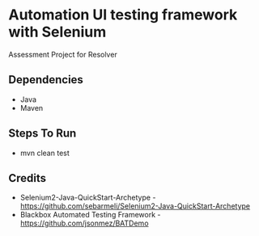 # Automation UI testing framework with Selenium

Assessment Project for Resolver

## Dependencies
- Java
- Maven

## Steps To Run
- mvn clean test

## Credits

- Selenium2-Java-QuickStart-Archetype - https://github.com/sebarmeli/Selenium2-Java-QuickStart-Archetype
- Blackbox Automated Testing Framework - https://github.com/jsonmez/BATDemo


